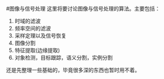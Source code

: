 #图像与信号处理
这里将要讨论图像与信号处理的算法。主要包括：  
1. 时域的滤波
2. 频率空间的滤波
3. 采样定理以及信号恢复
4. 图像分割
5. 特征提取(边缘提取)
6. 对象检测，目标跟踪，语义分割，实例分割

还是先整理一些基础的，毕竟很多深的东西也暂时用不着。